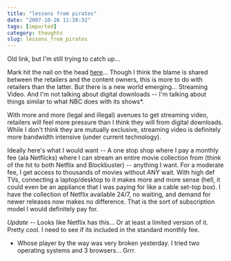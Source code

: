 ```yaml
---
title: "lessons from pirates"
date: "2007-10-26 11:38:32"
tags: [imported]
category: thoughts
slug: lessons_from_pirates
---
```


Old link, but I'm still trying to catch up...

Mark hit the nail on the head
<a href="http://diveintomark.org/archives/2007/06/26/piracy-lessons">here</a>...
Though I think the blame is shared between the retailers and the content owners,
this is more to do with retailers than the latter. But there is a new world
emerging... Streaming Video. And I'm not talking about digital downloads -- I'm
talking about things similar to what NBC does with its shows\*.

With more and more (legal and illegal) avenues to get streaming video, retailers
will feel more pressure than I think they will from digital downloads. While I
don't think they are mutually exclusive, streaming video is definitely more
bandwidth intensive (under current technology).

Ideally here's what I would want -- A one stop shop where I pay a monthly fee
(ala Netflicks) where I can stream an entire movie collection from (think of the
hit to both Netflix and Blockbuster) -- anything I want. For a moderate fee, I
get access to thousands of movies without ANY wait. With high def TVs,
connecting a laptop/desktop to it makes more and more sense (hell, it could even
be an appliance that I was paying for like a cable set-top box). I have the
collection of Netflix available 24/7, no waiting, and demand for newer releases
now makes no difference. That is the sort of subscription model I would
definitely pay for.

<em>Update</em> -- Looks like Netflix has this... Or at least a limited version
of it. Pretty cool. I need to see if its included in the standard monthly fee.

* Whose player by the way was very broken yesterday. I tried two operating
  systems and 3 browsers... Grrr.
